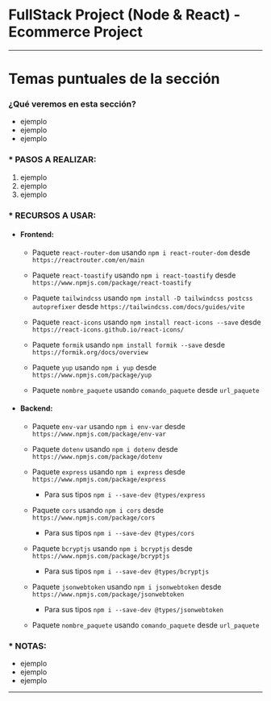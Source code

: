 # FullStack Project (Node & React) - Ecommerce Project

---

# Temas puntuales de la sección

### ¿Qué veremos en esta sección?

- ejemplo
- ejemplo
- ejemplo

### \* PASOS A REALIZAR:

1. ejemplo
2. ejemplo
3. ejemplo

### \* RECURSOS A USAR:

- #### Frontend:

  - Paquete `react-router-dom` usando `npm i react-router-dom` desde `https://reactrouter.com/en/main`

  - Paquete `react-toastify` usando `npm i react-toastify` desde `https://www.npmjs.com/package/react-toastify`

  - Paquete `tailwindcss` usando `npm install -D tailwindcss postcss autoprefixer` desde `https://tailwindcss.com/docs/guides/vite`

  - Paquete `react-icons` usando `npm install react-icons --save` desde `https://react-icons.github.io/react-icons/`

  - Paquete `formik` usando `npm install formik --save` desde `https://formik.org/docs/overview`

  - Paquete `yup` usando `npm i yup` desde `https://www.npmjs.com/package/yup`

  - Paquete `nombre_paquete` usando `comando_paquete` desde `url_paquete`

- #### Backend:

  - Paquete `env-var` usando `npm i env-var` desde `https://www.npmjs.com/package/env-var`

  - Paquete `dotenv` usando `npm i dotenv` desde `https://www.npmjs.com/package/dotenv`

  - Paquete `express` usando `npm i express` desde `https://www.npmjs.com/package/express`

    - Para sus tipos `npm i --save-dev @types/express`

  - Paquete `cors` usando `npm i cors` desde `https://www.npmjs.com/package/cors`

    - Para sus tipos `npm i --save-dev @types/cors`

  - Paquete `bcryptjs` usando `npm i bcryptjs` desde `https://www.npmjs.com/package/bcryptjs`

    - Para sus tipos `npm i --save-dev @types/bcryptjs`

  - Paquete `jsonwebtoken` usando `npm i jsonwebtoken` desde `https://www.npmjs.com/package/jsonwebtoken`

    - Para sus tipos `npm i --save-dev @types/jsonwebtoken`

  - Paquete `nombre_paquete` usando `comando_paquete` desde `url_paquete`

### \* NOTAS:

- ejemplo
- ejemplo
- ejemplo

---
